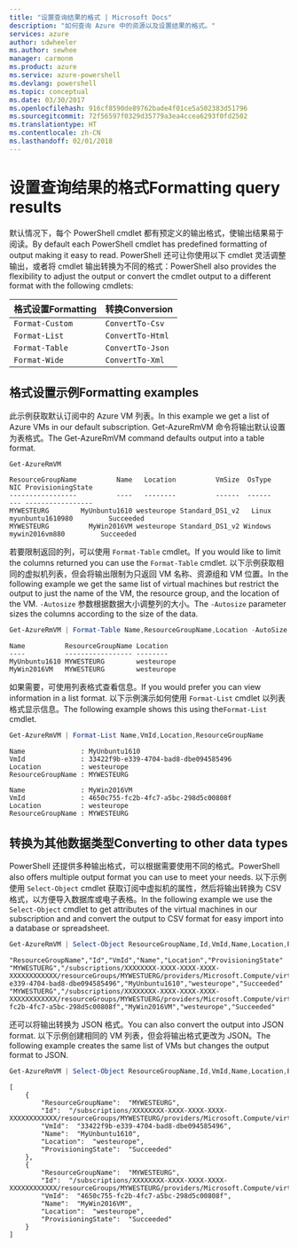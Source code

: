 ```yaml
---
title: "设置查询结果的格式 | Microsoft Docs"
description: "如何查询 Azure 中的资源以及设置结果的格式。"
services: azure
author: sdwheeler
ms.author: sewhee
manager: carmonm
ms.product: azure
ms.service: azure-powershell
ms.devlang: powershell
ms.topic: conceptual
ms.date: 03/30/2017
ms.openlocfilehash: 916cf8590de89762bade4f01ce5a502383d51796
ms.sourcegitcommit: 72f56597f0329d35779a3ea4ccea6293f0fd2502
ms.translationtype: HT
ms.contentlocale: zh-CN
ms.lasthandoff: 02/01/2018
---
```

# <a name="formatting-query-results"></a><span data-ttu-id="f7f28-103">设置查询结果的格式</span><span class="sxs-lookup"><span data-stu-id="f7f28-103">Formatting query results</span></span>

<span data-ttu-id="f7f28-104">默认情况下，每个 PowerShell cmdlet 都有预定义的输出格式，使输出结果易于阅读。</span><span class="sxs-lookup"><span data-stu-id="f7f28-104">By default each PowerShell cmdlet has predefined formatting of output making it easy to read.</span></span>  <span data-ttu-id="f7f28-105">PowerShell 还可让你使用以下 cmdlet 灵活调整输出，或者将 cmdlet 输出转换为不同的格式：</span><span class="sxs-lookup"><span data-stu-id="f7f28-105">PowerShell also provides the flexibility to adjust the output or convert the cmdlet output to a different format with the following cmdlets:</span></span>

| <span data-ttu-id="f7f28-106">格式设置</span><span class="sxs-lookup"><span data-stu-id="f7f28-106">Formatting</span></span>      | <span data-ttu-id="f7f28-107">转换</span><span class="sxs-lookup"><span data-stu-id="f7f28-107">Conversion</span></span>       |
|-----------------|------------------|
| `Format-Custom` | `ConvertTo-Csv`  |
| `Format-List`   | `ConvertTo-Html` |
| `Format-Table`  | `ConvertTo-Json` |
| `Format-Wide`   | `ConvertTo-Xml`  |

## <a name="formatting-examples"></a><span data-ttu-id="f7f28-108">格式设置示例</span><span class="sxs-lookup"><span data-stu-id="f7f28-108">Formatting examples</span></span>

<span data-ttu-id="f7f28-109">此示例获取默认订阅中的 Azure VM 列表。</span><span class="sxs-lookup"><span data-stu-id="f7f28-109">In this example we get a list of Azure VMs in our default subscription.</span></span>  <span data-ttu-id="f7f28-110">Get-AzureRmVM 命令将输出默认设置为表格式。</span><span class="sxs-lookup"><span data-stu-id="f7f28-110">The Get-AzureRmVM command defaults output into a table format.</span></span>

```powershell
Get-AzureRmVM
```

```
ResourceGroupName          Name   Location          VmSize  OsType              NIC ProvisioningState
-----------------          ----   --------          ------  ------              --- -----------------
MYWESTEURG        MyUnbuntu1610 westeurope Standard_DS1_v2   Linux myunbuntu1610980         Succeeded
MYWESTEURG          MyWin2016VM westeurope Standard_DS1_v2 Windows   mywin2016vm880         Succeeded
```

<span data-ttu-id="f7f28-111">若要限制返回的列，可以使用 `Format-Table` cmdlet。</span><span class="sxs-lookup"><span data-stu-id="f7f28-111">If you would like to limit the columns returned you can use the `Format-Table` cmdlet.</span></span> <span data-ttu-id="f7f28-112">以下示例获取相同的虚拟机列表，但会将输出限制为只返回 VM 名称、资源组和 VM 位置。</span><span class="sxs-lookup"><span data-stu-id="f7f28-112">In the following example we get the same list of virtual machines but restrict the output to just the name of the VM, the resource group, and the location of the VM.</span></span>  <span data-ttu-id="f7f28-113">`-Autosize` 参数根据数据大小调整列的大小。</span><span class="sxs-lookup"><span data-stu-id="f7f28-113">The `-Autosize` parameter sizes the columns according to the size of the data.</span></span>

```powershell
Get-AzureRmVM | Format-Table Name,ResourceGroupName,Location -AutoSize
```

```
Name          ResourceGroupName Location
----          ----------------- --------
MyUnbuntu1610 MYWESTEURG        westeurope
MyWin2016VM   MYWESTEURG        westeurope
```

<span data-ttu-id="f7f28-114">如果需要，可使用列表格式查看信息。</span><span class="sxs-lookup"><span data-stu-id="f7f28-114">If you would prefer you can view information in a list format.</span></span> <span data-ttu-id="f7f28-115">以下示例演示如何使用 `Format-List` cmdlet 以列表格式显示信息。</span><span class="sxs-lookup"><span data-stu-id="f7f28-115">The following example shows this using the`Format-List` cmdlet.</span></span>

```powershell
Get-AzureRmVM | Format-List Name,VmId,Location,ResourceGroupName
```

```
Name              : MyUnbuntu1610
VmId              : 33422f9b-e339-4704-bad8-dbe094585496
Location          : westeurope
ResourceGroupName : MYWESTEURG

Name              : MyWin2016VM
VmId              : 4650c755-fc2b-4fc7-a5bc-298d5c00808f
Location          : westeurope
ResourceGroupName : MYWESTEURG
```

## <a name="converting-to-other-data-types"></a><span data-ttu-id="f7f28-116">转换为其他数据类型</span><span class="sxs-lookup"><span data-stu-id="f7f28-116">Converting to other data types</span></span>

<span data-ttu-id="f7f28-117">PowerShell 还提供多种输出格式，可以根据需要使用不同的格式。</span><span class="sxs-lookup"><span data-stu-id="f7f28-117">PowerShell also offers multiple output format you can use to meet your needs.</span></span>  <span data-ttu-id="f7f28-118">以下示例使用 `Select-Object` cmdlet 获取订阅中虚拟机的属性，然后将输出转换为 CSV 格式，以方便导入数据库或电子表格。</span><span class="sxs-lookup"><span data-stu-id="f7f28-118">In the following example we use the `Select-Object` cmdlet to get attributes of the virtual machines in our subscription and and convert the output to CSV format for easy import into a database or spreadsheet.</span></span>

```powershell
Get-AzureRmVM | Select-Object ResourceGroupName,Id,VmId,Name,Location,ProvisioningState | ConvertTo-Csv -NoTypeInformation
```

```
"ResourceGroupName","Id","VmId","Name","Location","ProvisioningState"
"MYWESTUERG","/subscriptions/XXXXXXXX-XXXX-XXXX-XXXX-XXXXXXXXXXXX/resourceGroups/MYWESTUERG/providers/Microsoft.Compute/virtualMachines/MyUnbuntu1610","33422f9b-e339-4704-bad8-dbe094585496","MyUnbuntu1610","westeurope","Succeeded"
"MYWESTUERG","/subscriptions/XXXXXXXX-XXXX-XXXX-XXXX-XXXXXXXXXXXX/resourceGroups/MYWESTUERG/providers/Microsoft.Compute/virtualMachines/MyWin2016VM","4650c755-fc2b-4fc7-a5bc-298d5c00808f","MyWin2016VM","westeurope","Succeeded"
```

<span data-ttu-id="f7f28-119">还可以将输出转换为 JSON 格式。</span><span class="sxs-lookup"><span data-stu-id="f7f28-119">You can also convert the output into JSON format.</span></span>  <span data-ttu-id="f7f28-120">以下示例创建相同的 VM 列表，但会将输出格式更改为 JSON。</span><span class="sxs-lookup"><span data-stu-id="f7f28-120">The following example creates the same list of VMs but changes the output format to JSON.</span></span>

```powershell
Get-AzureRmVM | Select-Object ResourceGroupName,Id,VmId,Name,Location,ProvisioningState | ConvertTo-Json
```

```
[
    {
        "ResourceGroupName":  "MYWESTEURG",
        "Id":  "/subscriptions/XXXXXXXX-XXXX-XXXX-XXXX-XXXXXXXXXXXX/resourceGroups/MYWESTEURG/providers/Microsoft.Compute/virtualMachines/MyUnbuntu1610",
        "VmId":  "33422f9b-e339-4704-bad8-dbe094585496",
        "Name":  "MyUnbuntu1610",
        "Location":  "westeurope",
        "ProvisioningState":  "Succeeded"
    },
    {
        "ResourceGroupName":  "MYWESTEURG",
        "Id":  "/subscriptions/XXXXXXXX-XXXX-XXXX-XXXX-XXXXXXXXXXXX/resourceGroups/MYWESTEURG/providers/Microsoft.Compute/virtualMachines/MyWin2016VM",
        "VmId":  "4650c755-fc2b-4fc7-a5bc-298d5c00808f",
        "Name":  "MyWin2016VM",
        "Location":  "westeurope",
        "ProvisioningState":  "Succeeded"
    }
]
```
